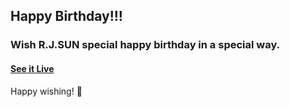 ## Happy Birthday!!!

### Wish R.J.SUN special happy birthday in a special way.

#### [See it Live](https://faahim.github.io/happy-birthday/)

Happy wishing! 🎉
